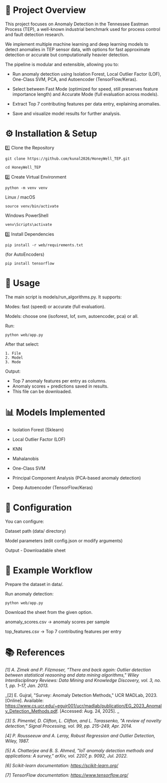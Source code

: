 # 📌 Project Overview
This project focuses on Anomaly Detection in the Tennessee Eastman Process (TEP), a well-known industrial benchmark used for process control and fault detection research.

We implement multiple machine learning and deep learning models to detect anomalies in TEP sensor data, with options for fast approximate detection or accurate but computationally heavier detection.

The pipeline is modular and extensible, allowing you to:

   - Run anomaly detection using Isolation Forest, Local Outlier Factor (LOF), One-Class SVM, PCA, and Autoencoder (TensorFlow/Keras).
    
   - Select between Fast Mode (optimized for speed, still preserves feature importance length) and Accurate Mode (full evaluation across models).
    
   - Extract Top 7 contributing features per data entry, explaining anomalies.
    
   - Save and visualize model results for further analysis.

# ⚙️ Installation & Setup
1️⃣ Clone the Repository
```
git clone https://github.com/kunal2026/HoneyWell_TEP.git
```
```
cd HoneyWell_TEP
```

2️⃣ Create Virtual Environment
```
python -m venv venv
```
Linux / macOS
```
source venv/bin/activate
```
Windows PowerShell
```
venv\Scripts\activate
```
3️⃣ Install Dependencies
```
pip install -r web/requirements.txt
```
(for AutoEncoders)
```
pip install tensorflow
```
# 🚀 Usage
The main script is models/run_algorithms.py.
It supports:

Modes: fast (speed) or accurate (full evaluation).

Models: choose one (isoforest, lof, svm, autoencoder, pca) or all.

Run:
```
python web/app.py
```

After that select:

    1. File
    2. Model
    3. Mode

    
Output:
   - Top 7 anomaly features per entry as columns.
   - Anomaly scores + predictions saved in results.
   - This file can be downloaded.

# 📊 Models Implemented
 - Isolation Forest (Sklearn)

 - Local Outlier Factor (LOF)

 - KNN

 - Mahalanobis

 - One-Class SVM

 - Principal Component Analysis (PCA-based anomaly detection)

 - Deep Autoencoder (TensorFlow/Keras)

# 🔧 Configuration
You can configure:

Dataset path (data/ directory)

Model parameters (edit config.json or modify arguments)

Output - Downloadable sheet

# 🧪 Example Workflow
Prepare the dataset in data/.

Run anomaly detection:
```
python web/app.py
```
Download the sheet from the given option.

anomaly_scores.csv → anomaly scores per sample

top_features.csv → Top 7 contributing features per entry


# 📚 References
_[1] A. Zimek and P. Filzmoser, "There and back again: Outlier detection between statistical reasoning and data mining algorithms," Wiley Interdisciplinary Reviews: Data Mining and Knowledge Discovery, vol. 3, no. 1, pp. 1–17, Jan. 2013._

_[2] E. Gujral, "Survey: Anomaly Detection Methods," UCR MADLab, 2023. [Online]. Available: https://www.cs.ucr.edu/~egujr001/ucr/madlab/publication/EG_2023_Anomaly_Detection_Methods.pdf. [Accessed: Aug. 24, 2025]. _

_[3] S. Pimentel, D. Clifton, L. Clifton, and L. Tarassenko, "A review of novelty detection," Signal Processing, vol. 99, pp. 215–249, Apr. 2014._

_[4] P. Rousseeuw and A. Leroy, Robust Regression and Outlier Detection, Wiley, 1987._ 

_[5] A. Chatterjee and B. S. Ahmed, "IoT anomaly detection methods and applications: A survey," arXiv, vol. 2207, p. 9092, Jul. 2022._

_[6] Scikit-learn documentation: https://scikit-learn.org/_

_[7] TensorFlow documentation: https://www.tensorflow.org/_
